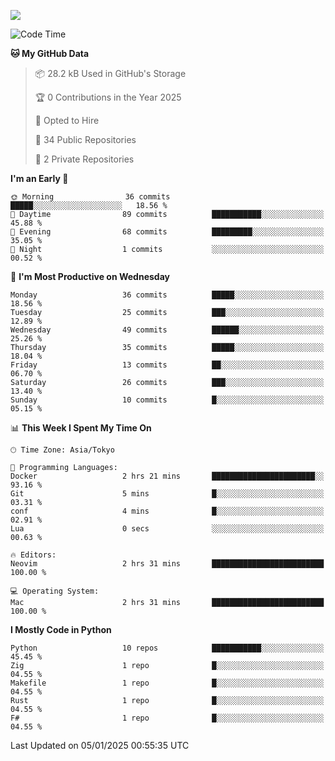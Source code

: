 ![](https://komarev.com/ghpvc/?username=kitagawa-hr)

<!--START_SECTION:waka-->
![Code Time](http://img.shields.io/badge/Code%20Time-1%2C296%20hrs%206%20mins-blue)

**🐱 My GitHub Data** 

> 📦 28.2 kB Used in GitHub's Storage 
 > 
> 🏆 0 Contributions in the Year 2025
 > 
> 💼 Opted to Hire
 > 
> 📜 34 Public Repositories 
 > 
> 🔑 2 Private Repositories 
 > 
**I'm an Early 🐤** 

```text
🌞 Morning                36 commits          █████░░░░░░░░░░░░░░░░░░░░   18.56 % 
🌆 Daytime                89 commits          ███████████░░░░░░░░░░░░░░   45.88 % 
🌃 Evening                68 commits          █████████░░░░░░░░░░░░░░░░   35.05 % 
🌙 Night                  1 commits           ░░░░░░░░░░░░░░░░░░░░░░░░░   00.52 % 
```
📅 **I'm Most Productive on Wednesday** 

```text
Monday                   36 commits          █████░░░░░░░░░░░░░░░░░░░░   18.56 % 
Tuesday                  25 commits          ███░░░░░░░░░░░░░░░░░░░░░░   12.89 % 
Wednesday                49 commits          ██████░░░░░░░░░░░░░░░░░░░   25.26 % 
Thursday                 35 commits          █████░░░░░░░░░░░░░░░░░░░░   18.04 % 
Friday                   13 commits          ██░░░░░░░░░░░░░░░░░░░░░░░   06.70 % 
Saturday                 26 commits          ███░░░░░░░░░░░░░░░░░░░░░░   13.40 % 
Sunday                   10 commits          █░░░░░░░░░░░░░░░░░░░░░░░░   05.15 % 
```


📊 **This Week I Spent My Time On** 

```text
🕑︎ Time Zone: Asia/Tokyo

💬 Programming Languages: 
Docker                   2 hrs 21 mins       ███████████████████████░░   93.16 % 
Git                      5 mins              █░░░░░░░░░░░░░░░░░░░░░░░░   03.31 % 
conf                     4 mins              █░░░░░░░░░░░░░░░░░░░░░░░░   02.91 % 
Lua                      0 secs              ░░░░░░░░░░░░░░░░░░░░░░░░░   00.63 % 

🔥 Editors: 
Neovim                   2 hrs 31 mins       █████████████████████████   100.00 % 

💻 Operating System: 
Mac                      2 hrs 31 mins       █████████████████████████   100.00 % 
```

**I Mostly Code in Python** 

```text
Python                   10 repos            ███████████░░░░░░░░░░░░░░   45.45 % 
Zig                      1 repo              █░░░░░░░░░░░░░░░░░░░░░░░░   04.55 % 
Makefile                 1 repo              █░░░░░░░░░░░░░░░░░░░░░░░░   04.55 % 
Rust                     1 repo              █░░░░░░░░░░░░░░░░░░░░░░░░   04.55 % 
F#                       1 repo              █░░░░░░░░░░░░░░░░░░░░░░░░   04.55 % 
```




 Last Updated on 05/01/2025 00:55:35 UTC
<!--END_SECTION:waka-->
